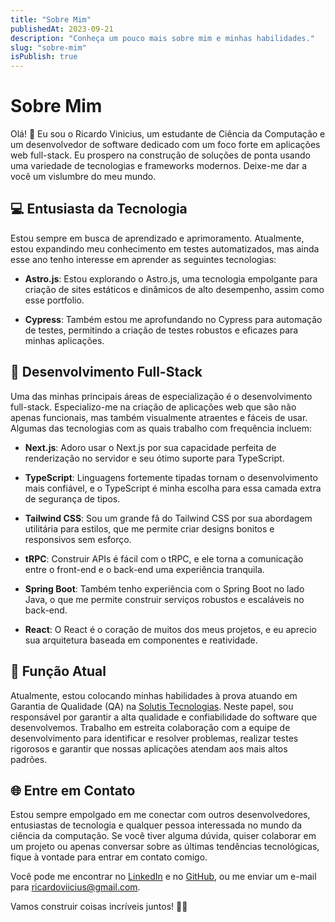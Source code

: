 ```yaml
---
title: "Sobre Mim"
publishedAt: 2023-09-21
description: "Conheça um pouco mais sobre mim e minhas habilidades."
slug: "sobre-mim"
isPublish: true
---
```


# Sobre Mim

Olá! 👋 Eu sou o Ricardo Vinicius, um estudante de Ciência da Computação e um desenvolvedor de software dedicado com um foco forte em aplicações web full-stack. Eu prospero na construção de soluções de ponta usando uma variedade de tecnologias e frameworks modernos. Deixe-me dar a você um vislumbre do meu mundo.

## 💻 Entusiasta da Tecnologia

Estou sempre em busca de aprendizado e aprimoramento. Atualmente, estou expandindo meu conhecimento em testes automatizados, mas ainda esse ano tenho interesse em aprender as seguintes tecnologias:

- **Astro.js**: Estou explorando o Astro.js, uma tecnologia empolgante para criação de sites estáticos e dinâmicos de alto desempenho, assim como esse portfolio.

- **Cypress**: Também estou me aprofundando no Cypress para automação de testes, permitindo a criação de testes robustos e eficazes para minhas aplicações.

## 🚀 Desenvolvimento Full-Stack

Uma das minhas principais áreas de especialização é o desenvolvimento full-stack. Especializo-me na criação de aplicações web que são não apenas funcionais, mas também visualmente atraentes e fáceis de usar. Algumas das tecnologias com as quais trabalho com frequência incluem:

- **Next.js**: Adoro usar o Next.js por sua capacidade perfeita de renderização no servidor e seu ótimo suporte para TypeScript.

- **TypeScript**: Linguagens fortemente tipadas tornam o desenvolvimento mais confiável, e o TypeScript é minha escolha para essa camada extra de segurança de tipos.

- **Tailwind CSS**: Sou um grande fã do Tailwind CSS por sua abordagem utilitária para estilos, que me permite criar designs bonitos e responsivos sem esforço.

- **tRPC**: Construir APIs é fácil com o tRPC, e ele torna a comunicação entre o front-end e o back-end uma experiência tranquila.

- **Spring Boot**: Também tenho experiência com o Spring Boot no lado Java, o que me permite construir serviços robustos e escaláveis no back-end.

- **React**: O React é o coração de muitos dos meus projetos, e eu aprecio sua arquitetura baseada em componentes e reatividade.

## 🌟 Função Atual

Atualmente, estou colocando minhas habilidades à prova atuando em Garantia de Qualidade (QA) na [Solutis Tecnologias](https://www.linkedin.com/company/solutis-tecnologias). Neste papel, sou responsável por garantir a alta qualidade e confiabilidade do software que desenvolvemos. Trabalho em estreita colaboração com a equipe de desenvolvimento para identificar e resolver problemas, realizar testes rigorosos e garantir que nossas aplicações atendam aos mais altos padrões.

## 🌐 Entre em Contato

Estou sempre empolgado em me conectar com outros desenvolvedores, entusiastas de tecnologia e qualquer pessoa interessada no mundo da ciência da computação. Se você tiver alguma dúvida, quiser colaborar em um projeto ou apenas conversar sobre as últimas tendências tecnológicas, fique à vontade para entrar em contato comigo.

Você pode me encontrar no [LinkedIn](https://www.linkedin.com/in/ricardovaclemente) e no [GitHub](https://github.com/ricardovac), ou me enviar um e-mail para [ricardoviicius@gmail.com](mailto:ricardoviicius@gmail.com).

Vamos construir coisas incríveis juntos! 🚀✨
